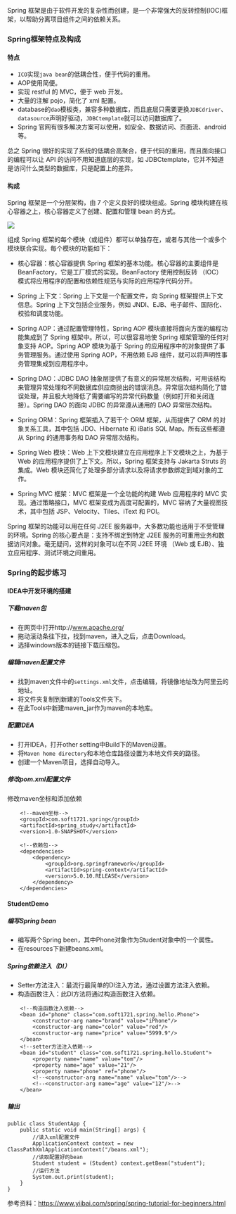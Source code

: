 Spring 框架是由于软件开发的复杂性而创建，是一个非常强大的反转控制(IOC)框架，以帮助分离项目组件之间的依赖关系。

### Spring框架特点及构成

#### 特点

* `ICO`实现`java bean`的低耦合性，便于代码的重用。
* AOP使用简便。
* 实现 restful 的 MVC，便于 web 开发。
* 大量的注解 pojo，简化了 xml 配置。
* database的`dao`模板类，兼容多种数据库，而且底层只需要更换`JDBCdriver`、`datasource`声明好驱动，`JDBCtemplate`就可以访问数据库了。
* Spring 官网有很多解决方案可以使用，如安全、数据访问、页面流、android 等。

总之 Spring 很好的实现了系统的低耦合高聚合，便于代码的重用，而且面向接口的编程可以让 API 的访问不用知道底层的实现，如 JDBCtemplate，它并不知道是访问什么类型的数据库，只是配置上的差异。

#### 构成

Spring 框架是一个分层架构，由 7 个定义良好的模块组成。Spring 模块构建在核心容器之上，核心容器定义了创建、配置和管理 bean 的方式。

![](https://www.ibm.com/developerworks/cn/java/wa-spring1/spring_framework.gif)

组成 Spring 框架的每个模块（或组件）都可以单独存在，或者与其他一个或多个模块联合实现。每个模块的功能如下：

* 核心容器：核心容器提供 Spring 框架的基本功能。核心容器的主要组件是 BeanFactory，它是工厂模式的实现。BeanFactory 使用控制反转 （IOC） 模式将应用程序的配置和依赖性规范与实际的应用程序代码分开。

* Spring 上下文：Spring 上下文是一个配置文件，向 Spring 框架提供上下文信息。Spring 上下文包括企业服务，例如 JNDI、EJB、电子邮件、国际化、校验和调度功能。

* Spring AOP：通过配置管理特性，Spring AOP 模块直接将面向方面的编程功能集成到了 Spring 框架中。所以，可以很容易地使 Spring 框架管理的任何对象支持 AOP。Spring AOP 模块为基于 Spring 的应用程序中的对象提供了事务管理服务。通过使用 Spring AOP，不用依赖 EJB 组件，就可以将声明性事务管理集成到应用程序中。

* Spring DAO：JDBC DAO 抽象层提供了有意义的异常层次结构，可用该结构来管理异常处理和不同数据库供应商抛出的错误消息。异常层次结构简化了错误处理，并且极大地降低了需要编写的异常代码数量（例如打开和关闭连接）。Spring DAO 的面向 JDBC 的异常遵从通用的 DAO 异常层次结构。

* Spring ORM：Spring 框架插入了若干个 ORM 框架，从而提供了 ORM 的对象关系工具，其中包括 JDO、Hibernate 和 iBatis SQL Map。所有这些都遵从 Spring 的通用事务和 DAO 异常层次结构。

* Spring Web 模块：Web 上下文模块建立在应用程序上下文模块之上，为基于 Web 的应用程序提供了上下文。所以，Spring 框架支持与 Jakarta Struts 的集成。Web 模块还简化了处理多部分请求以及将请求参数绑定到域对象的工作。

* Spring MVC 框架：MVC 框架是一个全功能的构建 Web 应用程序的 MVC 实现。通过策略接口，MVC 框架变成为高度可配置的，MVC 容纳了大量视图技术，其中包括 JSP、Velocity、Tiles、iText 和 POI。

Spring 框架的功能可以用在任何 J2EE 服务器中，大多数功能也适用于不受管理的环境。Spring 的核心要点是：支持不绑定到特定 J2EE 服务的可重用业务和数据访问对象。毫无疑问，这样的对象可以在不同 J2EE 环境 （Web 或 EJB）、独立应用程序、测试环境之间重用。

### Spring的起步练习

#### IDEA中开发环境的搭建

##### 下载maven包

* 在网页中打开http://www.apache.org/
* 拖动滚动条往下拉，找到maven，进入之后，点击Download。
* 选择windows版本的链接下载压缩包。

##### 编辑maven配置文件

* 找到maven文件中的`settings.xml`文件，点击编辑，将镜像地址改为阿里云的地址。
* 将文件夹复制到新建的Tools文件夹下。
* 在此Tools中新建maven_jar作为maven的本地库。

##### 配置IDEA

* 打开IDEA，打开other setting中Build下的Maven设置。
* 将`Maven home directory`和本地仓库路径设置为本地文件夹的路径。
* 创建一个Maven项目，选择自动导入。

##### 修改pom.xml配置文件

修改maven坐标和添加依赖

```
    <!--maven坐标-->
    <groupId>com.soft1721.spring</groupId>
    <artifactId>spring_study</artifactId>
    <version>1.0-SNAPSHOT</version>

    <!--依赖包-->
    <dependencies>
        <dependency>
            <groupId>org.springframework</groupId>
            <artifactId>spring-context</artifactId>
            <version>5.0.10.RELEASE</version>
        </dependency>
    </dependencies>
```
#### StudentDemo

##### 编写Spring bean

* 编写两个Spring been，其中Phone对象作为Student对象中的一个属性。
* 在resources下新建beans.xml。

##### Spring依赖注入（DI）

* Setter方法注入：最流行最简单的DI注入方法，通过设置方法注入依赖。
* 构造函数注入：此DI方法将通过构造函数注入依赖。

```
    <!--构造函数注入依赖-->
    <bean id="phone" class="com.soft1721.spring.hello.Phone">
        <constructor-arg name="brand" value="iPhone"/>
        <constructor-arg name="color" value="red"/>
        <constructor-arg name="price" value="5999.9"/>
    </bean>
    <!--setter方法注入依赖-->
    <bean id="student" class="com.soft1721.spring.hello.Student">
        <property name="name" value="tom"/>
        <property name="age" value="21"/>
        <property name="phone" ref="phone"/>
        <!--<constructor-arg name="name" value="tom"/>-->
        <!--<constructor-arg name="age" value="12"/>-->
    </bean>
```

##### 输出

```
public class StudentApp {
    public static void main(String[] args) {
        //读入xml配置文件
        ApplicationContext context = new ClassPathXmlApplicationContext("/beans.xml");
        //读取配置好的bean
        Student student = (Student) context.getBean("student");
        //运行方法
        System.out.print(student);
    }
}
```

参考资料：https://www.yiibai.com/spring/spring-tutorial-for-beginners.html

<!-- https://www.ibm.com/developerworks/cn/java/wa-spring1/ -->
<!-- https://www.cnblogs.com/Silencepeng/p/7444012.html -->